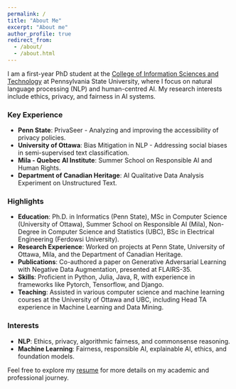 ```yaml
---
permalink: /
title: "About Me"
excerpt: "About me"
author_profile: true
redirect_from: 
  - /about/
  - /about.html
---
```


I am a first-year PhD student at the [College of Information Sciences and Technology](https://ist.psu.edu/) at Pennsylvania State University, where I focus on natural language processing (NLP) and human-centred AI. My research interests include ethics, privacy, and fairness in AI systems.

### Key Experience
- **Penn State**: PrivaSeer - Analyzing and improving the accessibility of privacy policies.
- **University of Ottawa**: Bias Mitigation in NLP - Addressing social biases in semi-supervised text classification.
- **Mila - Quebec AI Institute**: Summer School on Responsible AI and Human Rights.
- **Department of Canadian Heritage**: AI Qualitative Data Analysis Experiment on Unstructured Text.

### Highlights
- **Education**: Ph.D. in Informatics (Penn State), MSc in Computer Science (University of Ottawa), Summer School on Responsible AI (Mila), Non-Degree in Computer Science and Statistics (UBC), BSc in Electrical Engineering (Ferdowsi University).
- **Research Experience**: Worked on projects at Penn State, University of Ottawa, Mila, and the Department of Canadian Heritage.
- **Publications**: Co-authored a paper on Generative Adversarial Learning with Negative Data Augmentation, presented at FLAIRS-35.
- **Skills**: Proficient in Python, Julia, Java, R, with experience in frameworks like Pytorch, Tensorflow, and Django.
- **Teaching**: Assisted in various computer science and machine learning courses at the University of Ottawa and UBC, including Head TA experience in Machine Learning and Data Mining.

### Interests
- **NLP**: Ethics, privacy, algorithmic fairness, and commonsense reasoning.
- **Machine Learning**: Fairness, responsible AI, explainable AI, ethics, and foundation models.

Feel free to explore my [resume](#) for more details on my academic and professional journey.
